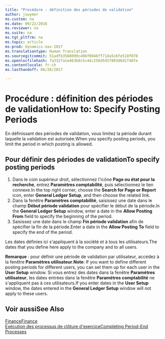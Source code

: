 ```yaml
---
title: "Procédure : définition des périodes de validation"
author: jswymer
ms.custom: na
ms.date: 09/22/2016
ms.reviewer: na
ms.suite: na
ms.tgt_pltfrm: na
ms.topic: article
ms-prod: dynamics-nav-2017
ms.translationtype: Human Translation
ms.sourcegitcommit: 51adfb3588099c496f0946ff71da5c6fe518f070
ms.openlocfilehash: 7a332fa1e463b0c5c44c256d5d57803d6d1f48fe
ms.contentlocale: fr-ch
ms.lasthandoff: 06/26/2017

---
```


# <a name="how-to-specify-posting-periods"></a><span data-ttu-id="899f2-102">Procédure : définition des périodes de validation</span><span class="sxs-lookup"><span data-stu-id="899f2-102">How to: Specify Posting Periods</span></span>
<span data-ttu-id="899f2-103">En définissant des périodes de validation, vous limitez la période durant laquelle la validation est autorisée.</span><span class="sxs-lookup"><span data-stu-id="899f2-103">When you specify posting periods, you limit the period in which posting is allowed.</span></span>

## <a name="to-specify-posting-periods"></a><span data-ttu-id="899f2-104">Pour définir des périodes de validation</span><span class="sxs-lookup"><span data-stu-id="899f2-104">To specify posting periods</span></span>
1. <span data-ttu-id="899f2-105">Dans le coin supérieur droit, sélectionnez l'icône **Page ou état pour la recherche**, entrez **Paramètres comptabilité**, puis sélectionnez le lien connexe.</span><span class="sxs-lookup"><span data-stu-id="899f2-105">In the top right corner, choose the **Search for Page or Report** icon, enter **General Ledger Setup**, and then choose the related link.</span></span>
2. <span data-ttu-id="899f2-106">Dans la fenêtre **Paramètres comptabilité**, saisissez une date dans le champ **Début période validation** pour spécifier le début de la période.</span><span class="sxs-lookup"><span data-stu-id="899f2-106">In the **General Ledger Setup** window, enter a date in the **Allow Posting From** field to specify the beginning of the period.</span></span>
3. <span data-ttu-id="899f2-107">Saisissez une date dans le champ **Fin période validation** afin de spécifier la fin de la période.</span><span class="sxs-lookup"><span data-stu-id="899f2-107">Enter a date in the **Allow Posting To** field to specify the end of the period.</span></span>

<span data-ttu-id="899f2-108">Les dates définies ici s'appliquent à la société et à tous les utilisateurs.</span><span class="sxs-lookup"><span data-stu-id="899f2-108">The dates that you define here apply to the company and to all users.</span></span>

<span data-ttu-id="899f2-109">**Remarque** : pour définir une période de validation par utilisateur, accédez à la fenêtre **Paramètres utilisateur**.</span><span class="sxs-lookup"><span data-stu-id="899f2-109">**Note**: If you want to define different posting periods for different users, you can set them up for each user in the **User Setup** window.</span></span> <span data-ttu-id="899f2-110">Si vous entrez des dates dans la fenêtre **Paramètres utilisateur**, les dates entrées dans la fenêtre **Paramètres comptabilité** ne s'appliquent pas à ces utilisateurs.</span><span class="sxs-lookup"><span data-stu-id="899f2-110">If you enter dates in the **User Setup** window, the dates entered in the **General Ledger Setup** window will not apply to these users.</span></span>


## <a name="see-also"></a><span data-ttu-id="899f2-111">Voir aussi</span><span class="sxs-lookup"><span data-stu-id="899f2-111">See Also</span></span>
[<span data-ttu-id="899f2-112">Finance</span><span class="sxs-lookup"><span data-stu-id="899f2-112">Finance</span></span>](finance-setup.md)  
[<span data-ttu-id="899f2-113">Exécution des processus de clôture d'exercice</span><span class="sxs-lookup"><span data-stu-id="899f2-113">Completing Period-End Processes</span></span>](year-how-complete-period-end-processes.md)

